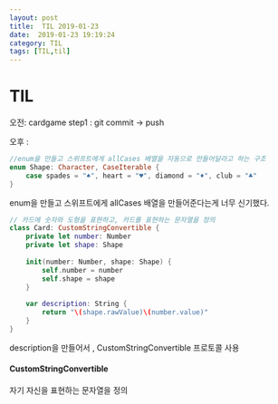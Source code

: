 ```yaml
---
layout: post
title:  TIL 2019-01-23
date:  2019-01-23 19:19:24
category: TIL
tags: [TIL,til]
---
```


# TIL

오전:  cardgame step1 : git commit -> push

오후 :  

```swift
//enum을 만들고 스위프트에게 allCases 배열을 자동으로 만들어달라고 하는 구조
enum Shape: Character, CaseIterable {
    case spades = "♠️", heart = "♥️", diamond = "♦️", club = "♣️"
}
```

enum을 만들고 스위프트에게 allCases 배열을 만들어준다는게 너무 신기했다.



```swift
// 카드에 숫자와 도형을 표현하고, 카드를 표현하는 문자열을 정의
class Card: CustomStringConvertible {
    private let number: Number
    private let shape: Shape
    
    init(number: Number, shape: Shape) {
        self.number = number
        self.shape = shape
    }
    
    var description: String {
        return "\(shape.rawValue)\(number.value)"
    }
}
```

description을 만들어서 , CustomStringConvertible 프로토콜 사용

#### CustomStringConvertible

자기 자신을 표현하는 문자열을 정의